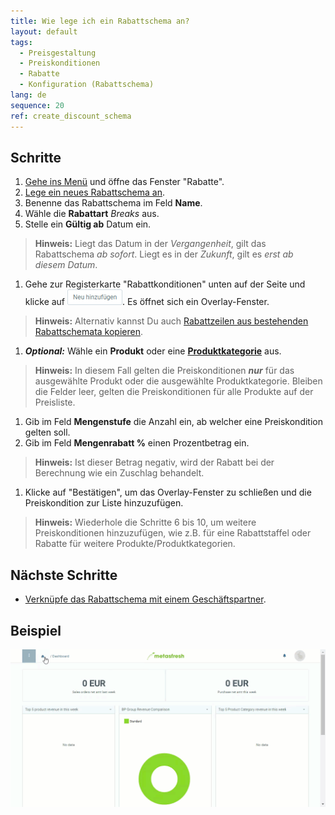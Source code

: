 ```yaml
---
title: Wie lege ich ein Rabattschema an?
layout: default
tags:
  - Preisgestaltung
  - Preiskonditionen
  - Rabatte
  - Konfiguration (Rabattschema)
lang: de
sequence: 20
ref: create_discount_schema
---
```


## Schritte
1. [Gehe ins Menü](Menu) und öffne das Fenster "Rabatte".
1. [Lege ein neues Rabattschema an](Neuer_Datensatz_Fenster_Webui).
1. Benenne das Rabattschema im Feld **Name**.
1. Wähle die **Rabattart** *Breaks* aus.
1. Stelle ein **Gültig ab** Datum ein.
 >**Hinweis:** Liegt das Datum in der *Vergangenheit*, gilt das Rabattschema *ab sofort*. Liegt es in der *Zukunft*, gilt es *erst ab diesem Datum*.

1. Gehe zur Registerkarte "Rabattkonditionen" unten auf der Seite und klicke auf !["Neu hinzufügen"](assets/Neu_hinzufuegen_Button.png). Es öffnet sich ein Overlay-Fenster.
 >**Hinweis:** Alternativ kannst Du auch [Rabattzeilen aus bestehenden Rabattschemata kopieren](Rabattzeilen_kopieren).

1. ***Optional:*** Wähle ein **Produkt** oder eine [**Produktkategorie**](NeueProduktkategorie) aus.
 >**Hinweis:** In diesem Fall gelten die Preiskonditionen ***nur*** für das ausgewählte Produkt oder die ausgewählte Produktkategorie. Bleiben die Felder leer, gelten die Preiskonditionen für alle Produkte auf der Preisliste.

1. Gib im Feld **Mengenstufe** die Anzahl ein, ab welcher eine Preiskondition gelten soll.
1. Gib im Feld **Mengenrabatt %** einen Prozentbetrag ein.
 >**Hinweis:** Ist dieser Betrag negativ, wird der Rabatt bei der Berechnung wie ein Zuschlag behandelt.

1. Klicke auf "Bestätigen", um das Overlay-Fenster zu schließen und die Preiskondition zur Liste hinzuzufügen.
 >**Hinweis:** Wiederhole die Schritte 6 bis 10, um weitere Preiskonditionen hinzuzufügen, wie z.B. für eine Rabattstaffel oder Rabatte für weitere Produkte/Produktkategorien.

## Nächste Schritte
- [Verknüpfe das Rabattschema mit einem Geschäftspartner](Rabattschema_mit_GP_verknuepfen).

## Beispiel
![](assets/Rabattschema_anlegen.gif)
